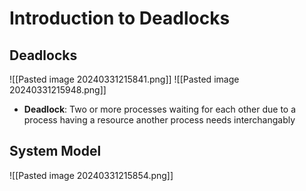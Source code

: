 # Introduction to Deadlocks
## Deadlocks
![[Pasted image 20240331215841.png]]
![[Pasted image 20240331215948.png]]
- **Deadlock**: Two or more processes waiting for each other due to a process having a resource another process needs interchangably
## System Model
![[Pasted image 20240331215854.png]]

